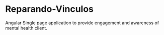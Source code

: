 # Reparando-Vinculos
Angular Single page application to provide engagement and awareness of mental health client.
